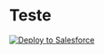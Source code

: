 # Teste

<a href="https://githubsfdeploy.herokuapp.com?owner=Marl2on&repo=Teste&ref=master">
  <img alt="Deploy to Salesforce"
       src="https://raw.githubusercontent.com/afawcett/githubsfdeploy/master/deploy.png">
</a>
